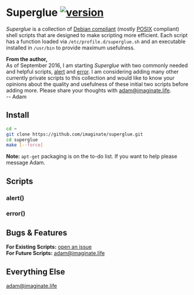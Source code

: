 # Superglue [![version](https://img.shields.io/badge/version-0.1.0--beta-yellow.svg?style=flat)](http://superglue.tech)

_Superglue_ is a collection of [Debian compliant](https://www.debian.org/doc/manuals/debian-reference/ch12.en.html#_posix_shell_compatibility) (mostly [POSIX](https://en.wikipedia.org/wiki/POSIX) compliant) shell scripts that are designed to make scripting more efficient. Each script has a function loaded via ```/etc/profile.d/superglue.sh``` and an executable installed in ```/usr/bin``` to provide maximum usefulness.

**From the author,**<br>
As of September 2016, I am starting _Superglue_ with two commonly needed and helpful scripts, [alert](#alert) and [error](#error). I am considering adding many other currently private scripts to this collection and would like to know your opinions about the quality and usefulness of these initial two scripts before adding more. Please share your thoughts with <adam@imaginate.life>.<br>
\-- Adam


## Install
```bash
cd ~
git clone https://github.com/imaginate/superglue.git
cd superglue
make [--force]
```
**Note:** ```apt-get``` packaging is on the to-do list. If you want to help please message Adam.


## Scripts

### alert()

### error()


## Bugs & Features
**For Existing Scripts:** [open an issue](https://github.com/imaginate/superglue/issues)<br>
**For Future Scripts:** <adam@imaginate.life>


## Everything Else
<adam@imaginate.life>
